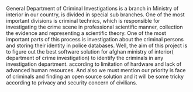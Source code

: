 General Department of Criminal Investigations is a branch in Ministry of interior in our country, is divided in special sub branches. One of the most important divisions is criminal technics, which is responsible for investigating the crime scene in professional scientific manner, collection the evidence and representing a scientific theory. One of the most important parts of this process is investigation about the criminal persons and storing their identity in police databases. Well, the aim of this project is to figure out the best software solution for afghan ministry of interior( department of crime investigation) to identify the criminals in any investigation department. according to limitation of hardware and lack of advanced human resources. And also we must mention our priority is face of criminals and finding an open source solution and it will be some tricky according to privacy and security concern of civilians.